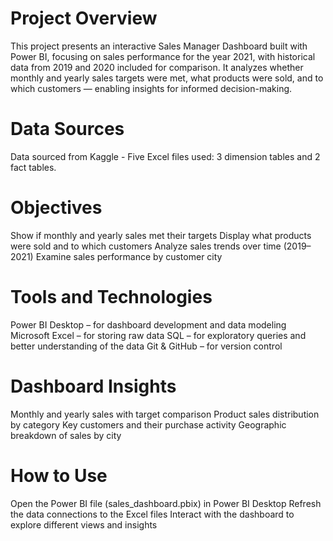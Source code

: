 # Project Overview
This project presents an interactive Sales Manager Dashboard built with Power BI, focusing on sales performance for the year 2021, with historical data from 2019 and 2020 
included for comparison. It analyzes whether monthly and yearly sales targets were met, what products were sold, and to which customers — enabling insights for informed 
decision-making.

# Data Sources
Data sourced from Kaggle - Five Excel files used:
                              3 dimension tables and 2 fact tables.
# Objectives
Show if monthly and yearly sales met their targets
Display what products were sold and to which customers
Analyze sales trends over time (2019–2021)
Examine sales performance by customer city

# Tools and Technologies
Power BI Desktop – for dashboard development and data modeling
Microsoft Excel – for storing raw data
SQL – for exploratory queries and better understanding of the data
Git & GitHub – for version control

# Dashboard Insights
Monthly and yearly sales with target comparison
Product sales distribution by category
Key customers and their purchase activity
Geographic breakdown of sales by city

# How to Use
Open the Power BI file (sales_dashboard.pbix) in Power BI Desktop
Refresh the data connections to the Excel files
Interact with the dashboard to explore different views and insights
